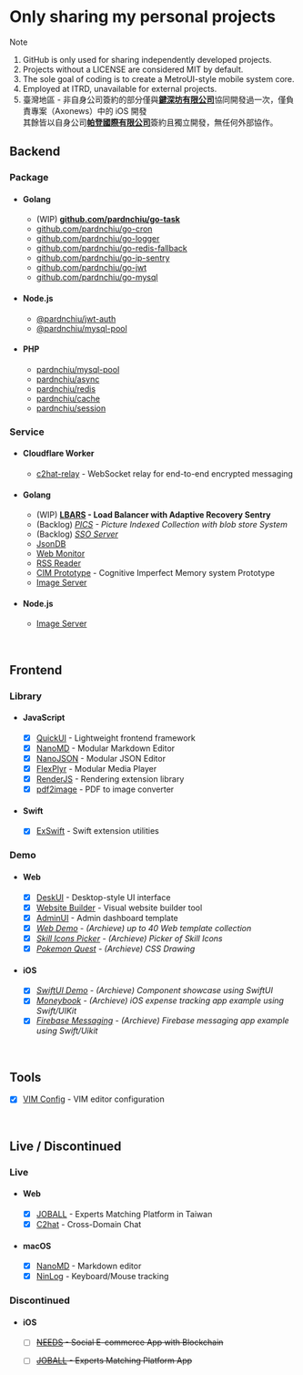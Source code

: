 # Only sharing my personal projects
> [!Note]
> 1. GitHub is only used for sharing independently developed projects.
> 2. Projects without a LICENSE are considered MIT by default.
> 3. The sole goal of coding is to create a MetroUI-style mobile system core.
> 4. Employed at ITRD, unavailable for external projects.
> 5. 臺灣地區 - 非自身公司簽約的部分僅與[**鍵深坊有限公司**](https://findbiz.nat.gov.tw/fts/query/QueryBar/queryInit.do?banNo=00248098)協同開發過一次，僅負責專案（Axonews）中的 iOS 開發<br>
>   其餘皆以自身公司[**帕登國際有限公司**](https://findbiz.nat.gov.tw/fts/query/QueryBar/queryInit.do?banNo=24924502)簽約且獨立開發，無任何外部協作。

## Backend
### Package
- #### Golang
  - (WIP) **[github.com/pardnchiu/go-task](https://github.com/pardnchiu/go-task)**
  - [github.com/pardnchiu/go-cron](https://pkg.go.dev/github.com/pardnchiu/go-cron)
  - [github.com/pardnchiu/go-logger](https://pkg.go.dev/github.com/pardnchiu/go-logger)
  - [github.com/pardnchiu/go-redis-fallback](https://pkg.go.dev/github.com/pardnchiu/go-redis-fallback)
  - [github.com/pardnchiu/go-ip-sentry](https://pkg.go.dev/github.com/pardnchiu/go-ip-sentry)
  - [github.com/pardnchiu/go-jwt](https://pkg.go.dev/github.com/pardnchiu/go-jwt)
  - [github.com/pardnchiu/go-mysql](https://pkg.go.dev/github.com/pardnchiu/go-mysql)
- #### Node.js 
  - [@pardnchiu/jwt-auth](https://www.npmjs.com/package/@pardnchiu/jwt-auth)
  - [@pardnchiu/mysql-pool](https://www.npmjs.com/package/@pardnchiu/mysql-pool)
- #### PHP
  - [pardnchiu/mysql-pool](https://packagist.org/packages/pardnchiu/mysql-pool)
  - [pardnchiu/async](https://packagist.org/packages/pardnchiu/async)
  - [pardnchiu/redis](https://packagist.org/packages/pardnchiu/redis)
  - [pardnchiu/cache](https://packagist.org/packages/pardnchiu/cache)
  - [pardnchiu/session](https://packagist.org/packages/pardnchiu/session)
### Service
- #### Cloudflare Worker
  - [c2hat-relay](https://github.com/pardnchiu/c2hat-relay) - WebSocket relay for end-to-end encrypted messaging
- #### Golang
  - (WIP) **[LBARS](https://github.com/pardnchiu/go-load-balance) - Load Balancer with Adaptive Recovery Sentry**
  - (Backlog) *[PICS](https://github.com/pardnchiu/PICS) - Picture Indexed Collection with blob store System*
  - (Backlog) *[SSO Server](https://github.com/pardnchiu/demo-go-sso-server)*
  - [JsonDB](https://github.com/pardnchiu/JsonDB)
  - [Web Monitor](https://github.com/pardnchiu/web-monitor)
  - [RSS Reader](https://github.com/pardnchiu/rss-reader)
  - [CIM Prototype](https://github.com/pardnchiu/cim-prototype) - Cognitive Imperfect Memory system Prototype
  - [Image Server](https://github.com/pardnchiu/demo-go-image-server)
- #### Node.js
  - [Image Server](https://github.com/pardnchiu/demo-node-image-server)

<br>

## Frontend
### Library
- #### JavaScript
  - [x] [QuickUI](https://quickui.pardn.io) - Lightweight frontend framework
  - [x] [NanoMD](https://nanomd.pardn.io) - Modular Markdown Editor
  - [x] [NanoJSON](https://nanojson.pardn.io) - Modular JSON Editor
  - [x] [FlexPlyr](https://flexplyr.pardn.io) - Modular Media Player
  - [x] [RenderJS](https://renderjs.pardn.io) - Rendering extension library
  - [x] [pdf2image](https://pardn.io/pdf2image) - PDF to image converter
- #### Swift
  - [x] [ExSwift](https://github.com/pardnchiu/ExSwift) - Swift extension utilities
### Demo
- #### Web
  - [x] [DeskUI](https://github.com/pardnltd/DeskUI) - Desktop-style UI interface
  - [x] [Website Builder](https://github.com/pardnltd/website-builder) - Visual website builder tool
  - [x] [AdminUI](https://github.com/pardnltd/adminui) - Admin dashboard template
  - [x] *[Web Demo](https://pardn.io/web-template) - (Archieve) up to 40 Web template collection*
  - [x] *[Skill Icons Picker](https://pardnchiu.github.io/SkilliconsPicker/) - (Archieve) Picker of Skill Icons*
  - [x] *[Pokemon Quest](https://github.com/pardnchiu/css-pokemon-quest) - (Archieve) CSS Drawing*
- #### iOS
  - [x] *[SwiftUI Demo](https://github.com/pardnchiu/demo-swiftui) - (Archieve) Component showcase using SwiftUI*
  - [x] *[Moneybook](https://github.com/pardnchiu/swift-moneybook) - (Archieve) iOS expense tracking app example using Swift/UIKit*
  - [x] *[Firebase Messaging](https://github.com/pardnchiu/swift-firebase-messaging) - (Archieve) Firebase messaging app example using Swift/Uikit*

<br>

## Tools
- [x] [VIM Config](https://github.com/pardnchiu/vim-config) - VIM editor configuration

<br>

## Live / Discontinued

### Live
- #### Web
  - [x] [JOBALL](https://joball.tw) - Experts Matching Platform in Taiwan
  - [x] [C2hat](https://chromewebstore.google.com/detail/c2hat-cross-domain-chat/chngimmfgmkpninihhljpidnieocmhdn) - Cross-Domain Chat
- #### macOS
  - [x] [NanoMD](https://apps.apple.com/us/app/nanomd-markdown-%E7%B7%A8%E8%BC%AF%E5%99%A8/id6740427920) - Markdown editor
  - [x] [NinLog](https://apps.apple.com/tw/app/ninlog-%E9%8D%B5%E7%9B%A4%E6%BB%91%E9%BC%A0%E8%BF%BD%E8%B9%A4/id6741706238) - Keyboard/Mouse tracking
### Discontinued
- #### iOS
  - [ ] <s>[NEEDS](https://appadvice.com/app/e9-96-8b-e7-ae-b1/1460355322.amp) - Social E-commerce App with Blockchain</s>
  - [ ] <s>[JOBALL](https://appadvice.com/app/joball-e6-8e-a5-e6-b4-bd/1272878907.amp) - Experts Matching Platform App</s>

